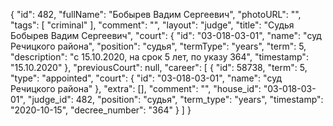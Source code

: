 {
    "id": 482,
    "fullName": "Бобырев Вадим Сергеевич",
    "photoURL": "",
    "tags": [
        "criminal"
    ],
    "comment": "",
    "layout": "judge",
    "title": "Судья Бобырев Вадим Сергеевич",
    "court": {
        "id": "03-018-03-01",
        "name": "суд Речицкого района",
        "position": "судья",
        "termType": "years",
        "term": 5,
        "description": "c 15.10.2020, на срок 5 лет, по указу 364",
        "timestamp": "15.10.2020"
    },
    "previousCourt": null,
    "career": [
        {
            "id": 58738,
            "term": 5,
            "type": "appointed",
            "court": {
                "id": "03-018-03-01",
                "name": "суд Речицкого района"
            },
            "extra": [],
            "comment": "",
            "house_id": "03-018-03-01",
            "judge_id": 482,
            "position": "судья",
            "term_type": "years",
            "timestamp": "2020-10-15",
            "decree_number": "364"
        }
    ]
}
